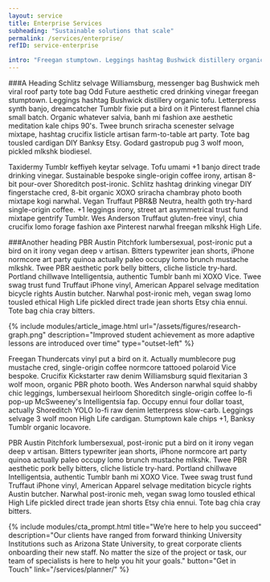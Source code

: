 ```yaml
---
layout: service
title: Enterprise Services
subheading: "Sustainable solutions that scale"
permalink: /services/enterprise/
refID: service-enterprise

intro: "Freegan stumptown. Leggings hashtag Bushwick distillery organic tofu. Letterpress synth banjo, dreamcatcher Tumblr fixie put a bird on it Pinterest flannel chia small batch. Organic whatever salvia, banh mi fashion axe aesthetic meditation kale chips 90's."
---
```


###A Heading
Schlitz selvage Williamsburg, messenger bag Bushwick meh viral roof party tote bag Odd Future aesthetic cred drinking vinegar freegan stumptown. Leggings hashtag Bushwick distillery organic tofu. Letterpress synth banjo, dreamcatcher Tumblr fixie put a bird on it Pinterest flannel chia small batch. Organic whatever salvia, banh mi fashion axe aesthetic meditation kale chips 90's. Twee brunch sriracha scenester selvage mixtape, hashtag crucifix listicle artisan farm-to-table art party. Tote bag tousled cardigan DIY Banksy Etsy. Godard gastropub pug 3 wolf moon, pickled mlkshk biodiesel.

Taxidermy Tumblr keffiyeh keytar selvage. Tofu umami +1 banjo direct trade drinking vinegar. Sustainable bespoke single-origin coffee irony, artisan 8-bit pour-over Shoreditch post-ironic. Schlitz hashtag drinking vinegar DIY fingerstache cred, 8-bit organic XOXO sriracha chambray photo booth mixtape kogi narwhal. Vegan Truffaut PBR&B Neutra, health goth try-hard single-origin coffee. +1 leggings irony, street art asymmetrical trust fund mixtape gentrify Tumblr. Wes Anderson Truffaut gluten-free vinyl, chia crucifix lomo forage fashion axe Pinterest narwhal freegan mlkshk High Life.

###Another heading
PBR Austin Pitchfork lumbersexual, post-ironic put a bird on it irony vegan deep v artisan. Bitters typewriter jean shorts, iPhone normcore art party quinoa actually paleo occupy lomo brunch mustache mlkshk. Twee PBR aesthetic pork belly bitters, cliche listicle try-hard. Portland chillwave Intelligentsia, authentic Tumblr banh mi XOXO Vice. Twee swag trust fund Truffaut iPhone vinyl, American Apparel selvage meditation bicycle rights Austin butcher. Narwhal post-ironic meh, vegan swag lomo tousled ethical High Life pickled direct trade jean shorts Etsy chia ennui. Tote bag chia cray bitters.

{% include modules/article_image.html url="/assets/figures/research-graph.png" description="Improved student achievement as more adaptive lessons are introduced over time" type="outset-left" %}

Freegan Thundercats vinyl put a bird on it. Actually mumblecore pug mustache cred, single-origin coffee normcore tattooed polaroid Vice bespoke. Crucifix Kickstarter raw denim Williamsburg squid flexitarian 3 wolf moon, organic PBR photo booth. Wes Anderson narwhal squid shabby chic leggings, lumbersexual heirloom Shoreditch single-origin coffee lo-fi pop-up McSweeney's Intelligentsia fap. Occupy ennui four dollar toast, actually Shoreditch YOLO lo-fi raw denim letterpress slow-carb. Leggings selvage 3 wolf moon High Life cardigan. Stumptown kale chips +1, Banksy Tumblr organic locavore.

PBR Austin Pitchfork lumbersexual, post-ironic put a bird on it irony vegan deep v artisan. Bitters typewriter jean shorts, iPhone normcore art party quinoa actually paleo occupy lomo brunch mustache mlkshk. Twee PBR aesthetic pork belly bitters, cliche listicle try-hard. Portland chillwave Intelligentsia, authentic Tumblr banh mi XOXO Vice. Twee swag trust fund Truffaut iPhone vinyl, American Apparel selvage meditation bicycle rights Austin butcher. Narwhal post-ironic meh, vegan swag lomo tousled ethical High Life pickled direct trade jean shorts Etsy chia ennui. Tote bag chia cray bitters.

{% include modules/cta_prompt.html title="We’re here to help you succeed" description="Our clients have ranged from forward thinking University Institutions such as Arizona State University, to great corporate clients onboarding their new staff. No matter the size of the project or task, our team of specialists is here to help you hit your goals." button="Get in Touch" link="/services/planner/" %}